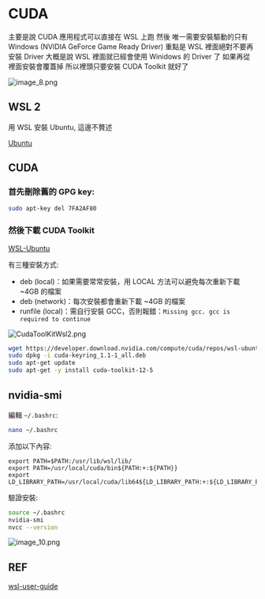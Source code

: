 # CUDA

主要是說 CUDA 應用程式可以直接在 WSL 上跑
然後 唯一需要安裝驅動的只有 Windows (NVIDIA GeForce Game Ready Driver)
重點是 WSL 裡面絕對不要再安裝 Driver
大概是說 WSL 裡面就已經會使用 Winidows 的 Driver 了
如果再從裡面安裝會覆蓋掉
所以裡頭只要安裝 CUDA Toolkit 就好了

![image_8.png](image_8.png)

## WSL 2
用 WSL 安裝 Ubuntu, 這邊不贅述

[Ubuntu](https://www.microsoft.com/store/productId/9NZ3KLHXDJP5?ocid=pdpshare)

## CUDA

### 首先刪除舊的 GPG key:
```bash
sudo apt-key del 7FA2AF80
```

### 然後下載 CUDA Toolkit

[WSL-Ubuntu](https://developer.nvidia.com/cuda-downloads?target_os=Linux&target_arch=x86_64&Distribution=WSL-Ubuntu&target_version=2.0&target_type=deb_local)

有三種安裝方式:

- deb (local)：如果需要常常安裝，用 LOCAL 方法可以避免每次重新下載 ~4GB 的檔案
- deb (network)：每次安裝都會重新下載 ~4GB 的檔案
- runfile (local)：需自行安裝 GCC，否則報錯：`Missing gcc. gcc is required to continue`

![CudaToolKitWsl2.png](CudaToolKitWsl2.png)

```bash
wget https://developer.download.nvidia.com/compute/cuda/repos/wsl-ubuntu/x86_64/cuda-keyring_1.1-1_all.deb
sudo dpkg -i cuda-keyring_1.1-1_all.deb
sudo apt-get update
sudo apt-get -y install cuda-toolkit-12-5
```

## nvidia-smi

編輯 `~/.bashrc`:

```bash
nano ~/.bashrc
```
添加以下內容:

```
export PATH=$PATH:/usr/lib/wsl/lib/
export PATH=/usr/local/cuda/bin${PATH:+:${PATH}}
export LD_LIBRARY_PATH=/usr/local/cuda/lib64${LD_LIBRARY_PATH:+:${LD_LIBRARY_PATH}}
```

驗證安裝:

```bash
source ~/.bashrc
nvidia-smi
nvcc --version
```

![image_10.png](image_10.png)

## REF
[wsl-user-guide](https://docs.nvidia.com/cuda/wsl-user-guide/index.html)